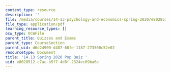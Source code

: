 ```yaml
---
content_type: resource
description: ''
file: /media/courses/14-13-psychology-and-economics-spring-2020/e8028512c7acb5f74d8f2324ec09ba6e_MIT14-13s20_popquiz.pdf
file_type: application/pdf
learning_resource_types: []
ocw_type: OCWFile
parent_title: Quizzes and Exams
parent_type: CourseSection
parent_uid: d6d24900-d487-60fe-1187-273500c52e02
resourcetype: Document
title: '14.13 Spring 2020 Pop Quiz '
uid: e8028512-c7ac-b5f7-4d8f-2324ec09ba6e
---
```

